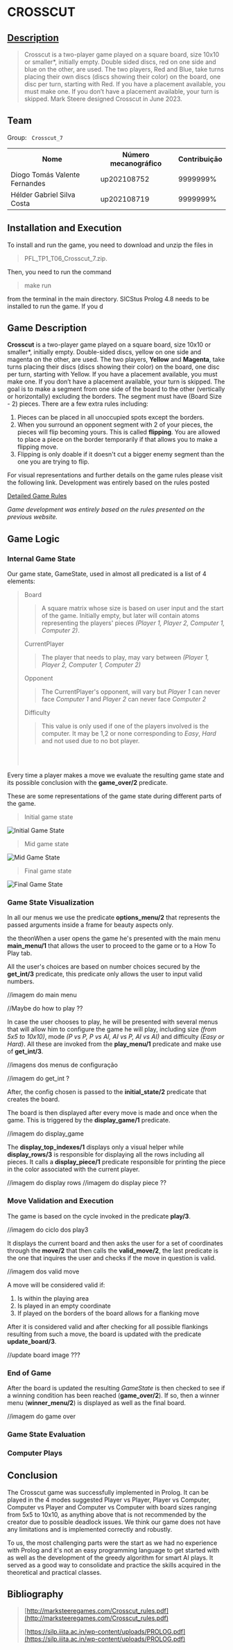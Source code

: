 # CROSSCUT

## [Description](http://marksteeregames.com/Crosscut_rules.pdf)

> Crosscut is a two-player game played on a square board, size
> 10x10 or smaller\*, initially empty. Double sided discs, red on one side and blue on
> the other, are used. The two players, Red and Blue, take turns placing their own
> discs (discs showing their color) on the board, one disc per turn, starting with Red.
> If you have a placement available, you must make one. If you don’t have a placement
> available, your turn is skipped. Mark Steere designed Crosscut in June 2023.

## Team

Group: &nbsp;&nbsp;`Crosscut_7`

<table>
<tr><th>Nome</th><th>Número mecanográfico</th><th>Contribuição</th></tr>
<tr><td>Diogo Tomás Valente Fernandes</td><td>up202108752</td><td>9999999%</td></tr>
<tr><td>Hélder Gabriel Silva Costa</td><td>up202108719</td><td>9999999%</td></tr>
</table>

## Installation and Execution

To install and run the game, you need to download and unzip the files in

> PFL_TP1_T06_Crosscut_7.zip.

Then, you need to run the command

> make run

from the terminal in the main directory.
SICStus Prolog 4.8 needs to be installed to run the game. If you d

## Game Description

**Crosscut** is a two-player game played on a square board, size
10x10 or smaller\*, initially empty. Double-sided discs, yellow on one side and magenta on
the other, are used. The two players, **Yellow** and **Magenta**, take turns placing their
discs (discs showing their color) on the board, one disc per turn, starting with Yellow.
If you have a placement available, you must make one. If you don’t have a placement available, your turn is skipped. The goal is to make a segment from one side of the board to the other (vertically or horizontally) excluding the borders. The segment must have (Board Size - 2) pieces.
There are a few extra rules including:

1. Pieces can be placed in all unoccupied spots except the borders.
2. When you surround an opponent segment with 2 of your pieces, the pieces will flip becoming yours. This is called **flipping**. You are allowed to place a piece on the border temporarily if that allows you to make a flipping move.
3. Flipping is only doable if it doesn't cut a bigger enemy segment than the one you are trying to flip.

For visual representations and further details on the game rules please visit the following link. Development was entirely based on the rules posted

[Detailed Game Rules](http://marksteeregames.com/Crosscut_rules.pdf)

_Game development was entirely based on the rules presented on the previous website._

## Game Logic

### Internal Game State

Our game state, GameState, used in almost all predicated is a list of 4 elements:

> Board
>
> > A square matrix whose size is based on user input and the start of the game. Initially empty, but later will contain atoms representing the players' pieces _(Player 1, Player 2, Computer 1, Computer 2)_.
>
> CurrentPlayer
>
> > The player that needs to play, may vary between _(Player 1, Player 2, Computer 1, Computer 2)_
>
> Opponent
>
> > The CurrentPlayer's opponent, will vary but _Player 1_ can never face _Computer 1_ and _Player 2_ can never face _Computer 2_
>
> Difficulty
>
> > This value is only used if one of the players involved is the computer. It may be 1,2 or none corresponding to _Easy_, _Hard_ and not used due to no bot player.
>
> <br>
> </br>

Every time a player makes a move we evaluate the resulting game state and its possible conclusion with the **game_over/2** predicate.

These are some representations of the game state during different parts of the game.

> Initial game state

![Initial Game State](assets/images/InitGameStateText.png)

> Mid game state

![Mid Game State](assets/images/MidGameStateText.png)

> Final game state

![Final Game State](assets/images/FinalGameStateText.png)

### Game State Visualization

In all our menus we use the predicate **options_menu/2** that represents the passed arguments inside a frame for beauty aspects only.

the theonWhen a user opens the game he's presented with the main menu **main_menu/1** that allows the user to proceed to the game or to a How To Play tab.

All the user's choices are based on number choices secured by the **get_int/3** predicate, this predicate only allows the user to input valid numbers.

//imagem do main menu

//Maybe do how to play ??

In case the user chooses to play, he will be presented with several menus that will allow him to configure the game he will play, including size _(from 5x5 to 10x10)_, mode _(P vs P, P vs AI, AI vs P, AI vs AI)_ and difficulty _(Easy or Hard)_. All these are invoked from the **play_menu/1** predicate and make use of **get_int/3**.

//imagens dos menus de configuração

//imagem do get_int ?

After, the config chosen is passed to the **initial_state/2** predicate that creates the board.

The board is then displayed after every move is made and once when the game. This is triggered by the **display_game/1** predicate.

//imagem do display_game

The **display_top_indexes/1** displays only a visual helper while **display_rows/3** is responsible for displaying all the rows including all pieces. It calls a **display_piece/1** predicate responsible for printing the piece in the color associated with the current player.

//imagem do display rows
//imagem do display piece ??

### Move Validation and Execution

The game is based on the cycle invoked in the predicate **play/3**.

//imagem do ciclo dos play3

It displays the current board and then asks the user for a set of coordinates through the **move/2** that then calls the **valid_move/2**, the last predicate is the one that inquires the user and checks if the move in question is valid.

//imagem dos valid move

A move will be considered valid if:

1. Is within the playing area
2. Is played in an empty coordinate
3. If played on the borders of the board allows for a flanking move

After it is considered valid and after checking for all possible flankings resulting from such a move, the board is updated with the predicate **update_board/3**.

//update board image ???

### End of Game

After the board is updated the resulting _GameState_ is then checked to see if a winning condition has been reached (**game_over/2**). If so, then a winner menu (**winner_menu/2**) is displayed as well as the final board.

//imagem do game over

### Game State Evaluation

### Computer Plays

## Conclusion

The Crosscut game was successfully implemented in Prolog. It can be played in the 4 modes suggested Player vs Player, Player vs Computer, Computer vs Player and Computer vs Computer with board sizes ranging from 5x5 to 10x10, as anything above that is not recommended by the creator due to possible deadlock issues. We think our game does not have any limitations and is implemented correctly and robustly.

To us, the most challenging parts were the start as we had no experience with Prolog and it's not an easy programming language to get started with as well as the development of the greedy algorithm for smart AI plays. It served as a good way to consolidate and practice the skills acquired in the theoretical and practical classes.

## Bibliography

> [http://marksteeregames.com/Crosscut_rules.pdf](http://marksteeregames.com/Crosscut_rules.pdf)
>
> [https://silp.iiita.ac.in/wp-content/uploads/PROLOG.pdf](https://silp.iiita.ac.in/wp-content/uploads/PROLOG.pdf)
